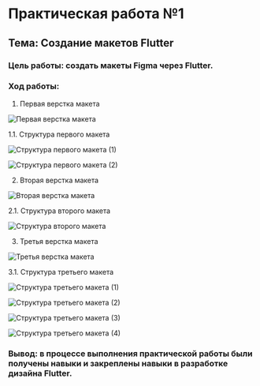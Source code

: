 # Практическая работа №1
## Тема: Создание макетов Flutter
### Цель работы: создать макеты Figma через Flutter.

### Ход работы:
1.	Первая верстка макета

![](https://github.com/ShubinAleksey/FlutterPracticeNumber1/blob/master/images/1.jpg "Первая верстка макета")

1.1. Структура первого макета

![](https://github.com/ShubinAleksey/FlutterPracticeNumber1/blob/master/images/1.1.png "Структура первого макета (1)")

![](https://github.com/ShubinAleksey/FlutterPracticeNumber1/blob/master/images/1.1.1.png "Структура первого макета (2)")

2. Вторая верстка макета

![](https://github.com/ShubinAleksey/FlutterPracticeNumber1/blob/master/images/2.jpg "Вторая верстка макета")

2.1. Структура второго макета

![](https://github.com/ShubinAleksey/FlutterPracticeNumber1/blob/master/images/2.1.png "Структура второго макета")

3. Третья верстка макета

![](https://github.com/ShubinAleksey/FlutterPracticeNumber1/blob/master/images/3.jpg "Третья верстка макета")

3.1. Структура третьего макета

![](https://github.com/ShubinAleksey/FlutterPracticeNumber1/blob/master/images/3.1.png "Структура третьего макета (1)")

![](https://github.com/ShubinAleksey/FlutterPracticeNumber1/blob/master/images/3.1.1.png "Структура третьего макета (2)")

![](https://github.com/ShubinAleksey/FlutterPracticeNumber1/blob/master/images/3.1.1.1.png "Структура третьего макета (3)")

![](https://github.com/ShubinAleksey/FlutterPracticeNumber1/blob/master/images/3.1.1.1.1.png "Структура третьего макета (4)")

### Вывод: в процессе выполнения практической работы были получены навыки и закреплены навыки в разработке дизайна Flutter.